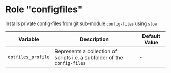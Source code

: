 # Role "configfiles"

Installs private config-files from git sub-module [`config-files`](https://gitlab.com/papanito/config-files.git) using `stow`

|Variable|Description|Default Value|
|--------|-----------|-------------|
|`dotfiles_profile`|Represents a collection of scripts i.e. a subfolder of the `config-files`|-|
